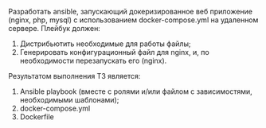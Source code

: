 Разработать ansible, запускающий докеризированное веб приложение (nginx, php,
mysql) с использованием docker-compose.yml на удаленном сервере.
Плейбук должен:
1. Дистрибьютить необходимые для работы файлы;
2. Генерировать конфигурационный файл для nginx, и, по необходимости
перезапускать его (nginx).

Результатом выполнения ТЗ является:
1. Ansible playbook (вместе с ролями и/или файлом с зависимостями, необходимыми
шаблонами);
2. docker-compose.yml
3. Dockerfile

